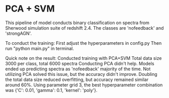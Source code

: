 # PCA + SVM 
This pipeline of model conducts binary classification on spectra from Sherwood simulation suite of redshift 2.4. The classes are 'nofeedback' and 'strongAGN'. 

To conduct the training:
First adjust the hyperparameters in config.py
Then run "python main.py" in terminal.



Quick note on the result:
Conducted training with PCA+SVM 
Total data size 3000 per class, total 6000 spectra
Conducting PCA didn't help. Models ended up predicting spectra as 'nofeedback' majority of the time. 
Not utilizing PCA solved this issue, but the accuracy didn't improve.
Doubling the total data size reduced overfitting, but accuracy remained similar around 60%. 
Using parameter grid 3, the best hyperparameter combination was {'C': 0.01, 'gamma': 0.1, 'kernel': 'poly'}. 


